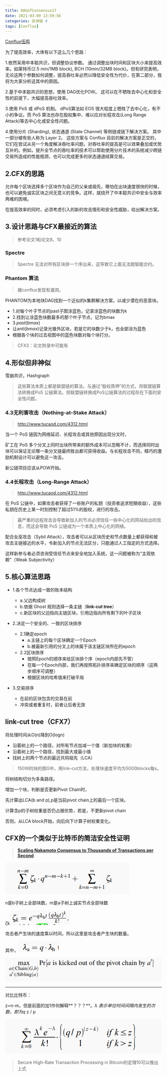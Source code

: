 ```yaml
---
title: DAGofConsensus17
date: 2021-03-09 13:59:56
categories: 区块链 #
tags: [Conflux]
---
```



[Conflux伍鸣](https://blog.csdn.net/weixin_44282220/article/details/85321832)

为了提高效率，大体有以下这么几个思路：

1.依然采用中本聪共识，但调整协议参数。
通过调整出块时间和区块大小来提高效率。如莱特币(2.5 min/1MB block), BCH (10min/32MB block)。但有研究表明，无论这两个参数如何调整，提高吞吐率必然以降低安全性为代价，在第二部分，我将为大家分析这其中的原因。

2.基于中本聪共识的思想，使用 DAG优化POW。
这可以在不牺牲去中心化和安全性的前提下，大幅提高吞吐效率。

<!--more-->

3.使用 PoS 或 dPoS 机制。
dPoS算法如 EOS 很大程度上牺牲了去中心化，有不小的争议。而 PoS 算法也存在股权集中、难以应对长程攻击(Long Range Attack)等去中心化或安全性问题。

4.使用分片 (Sharding), 状态通道 (State Channel) 等侧链或链下解决方案。
其中一部分被有些人称为 Layer 2。 这些方案与 Conflux 目前的解决方案是正交的，它们在尝试从另一个角度解决吞吐率问题，对吞吐率的提高是可以效果叠加或优势互补的。例如，提升全节点的吞吐率的技术可以帮助使用分片技术的系统减少跨链交易所造成的性能瓶颈，也可以完成更多的状态通道结算交易。

## 2.CFX的思路

允许每个区块选择多个区块作为自己的父亲或祖先，哪怕在出块速度很快的时候，也可以避免诚实区块之间无意义的竞争。这样，就绕开了中本聪共识中安全与效率两难的困境。

在提高效率的同时，必须考虑引入的新的攻击情形和安全性威胁，给出解决方案。

## 3.设计思路与CFX最接近的算法

> 参考论文1和论文8、10

### Spectre

> Spectre 无法对所有区块排一个序出来，这导致它上面无法跑智能合约。



### Phantom 算法

> 被conflux发现有漏洞。

PHANTOM为本地块DAG找到一个近似的k集群解决方案，以减少潜在的恶意块。

- 1.对每个叶子节点的past子图涂蓝色，记录涂蓝色的块数为k
- 2.找到让涂蓝色块数最多的那个叶子节点，记为bmax
- 3.*past*(*bmax*) 
- 让anti(*bmax*)记录光锥外区块，若是它的块数少于k，也全部涂为蓝色
- 根据各个块的过去视图中的蓝色块数对每个块打分。



> CFX3：论文附录中可能有

## 4.形似但非神似

雪崩共识，Hashgraph





> 这些算法本质上都是联盟链的算法。与通过“股权质押”的方式，将联盟链算法转换成PoS 公链算法。但联盟链转换成PoS公链算法的过程存在下面的安全性问题。

### 4.3无利害攻击（Nothing-at-Stake Attack）

> http://www.tucaod.com/4312.html

当一个 PoS 链因为网络延迟、长程攻击或其他原因出现分叉时，

矿工在 PoS 多个分叉上同时出块所带来的额外成本可以忽略不计，而选择同时出块可以保证无论哪一条分叉链最终胜出都可获得收益。与长程攻击不同，精巧的激励机制设计可以避免这一攻击。

新公链项目应该从POW开始。

### 4.4长程攻击（Long-Range Attack）

>http://www.tucaod.com/4312.html

在 PoS 公链中，如果攻击者获得了一些账户的私钥（投资者追求短期收益），这些私钥在历史上某一时刻控制了超过51%的股权，进行的攻击。

> 最严重的远程攻击会导致新加入的节点必须信任一些中心化的网站给出的信息，而这会导致 PoS 公链成为一个本质上中心化的网络。

配合女巫攻击（Sybil Attack），攻击者可以从区块历史和节点数量上都获得和被攻击主链接近的水平，令新加入的节点无法区分，只能通过人工指定的方式选择。

这样新参与者必须咨询受信任节点来安全地加入系统，这一问题被称为“主观依赖”（Weak Subjectivity）



## 5.核心算法思路

- 1.各个节点达成一致的账本结构
  - a.父边构成树
  - b.依据 Ghost 规则选择一条主链（**link-cut tree**）
  - c.新区块的父边指向主链区块，引用边指向所有剩下的叶子区块

- 2.决定一个安全的、一致的区块排序
  - 2.1确定epoch
    - a.主链上的每个区块确定一个Epoch
    - b.被最新引用的分叉上的块属于该主链区块所在的epoch
  - 2.2区块排序
    - 按照Epoch的顺序来给区块排个序（epoch内部先不管）
    - 在每一个Epoch内部，我们再按照拓扑排序来确定区块的顺序（这两步顺序可调整）
    - 根据区块的哈希值来打破平局
- 3.交易排序
  - 在前的区块包含的交易在前
  - 冲突或者重复时，前者让后者无效

## link-cut tree（CFX7）

将处理时间从O(n)降到O(logn)

- 沿着树上的一个路径，对所有节点加减一个值（新加块的权重）
- 沿着树上的一个路径，找到最大或最小值
- 找树上的两个节点的最近共同祖先（LCA）

> 150W的块的图G中，用link-cut方法，处理块速度平均为5000blocks每s。

将树结构切分为多条路径。

增加一个块，判断是否更新Pivot Chain时，

先计算出LCA(b and p),p是当前pivot chain上的最后一个区块。

计算含p的子树权重是否仍占据优势，若是，不更新pivot chain

否则，从LCA block开始，向后向下计算子树权重变化。

## CFX的一个类似于比特币的简洁安全性证明

>[**Scaling Nakamoto Consensus to Thousands of Transactions per Second**](https://arxiv.org/pdf/1805.03870)

![image-20210309122427311](DAGofConsensus-%E7%AC%AC17%E5%91%A8/image-20210309122427311.png)

n是b子树上全部块数，m是a子树上诚实节点全部块数

ζk![image-20210309123844355](DAGofConsensus-%E7%AC%AC17%E5%91%A8/image-20210309123844355.png)

攻击者产生块的速度乘以时间，所以这里是攻击者产生块的数量。

其中，![image-20210309123907927](DAGofConsensus-%E7%AC%AC17%E5%91%A8/image-20210309123907927.png)

![image-20210309123828204](DAGofConsensus-%E7%AC%AC17%E5%91%A8/image-20210309123828204.png)

---

对比比特币：

z=n-m，但是前面的加1作何解释**？？？**。*λ 表示单位时间间隔内发生的次数，即为q* z / p

![image-20210309124048693](DAGofConsensus-%E7%AC%AC17%E5%91%A8/image-20210309124048693.png)

>Secure High-Rate Transaction Processing in Bitcoin的定理10可以推出上式

